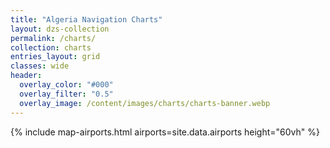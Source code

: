 ```yaml
---
title: "Algeria Navigation Charts"
layout: dzs-collection
permalink: /charts/
collection: charts
entries_layout: grid
classes: wide
header:
  overlay_color: "#000"
  overlay_filter: "0.5"
  overlay_image: /content/images/charts/charts-banner.webp
---
```


{% include map-airports.html airports=site.data.airports height="60vh"  %}

<br />